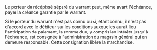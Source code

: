   
 Le porteur du récépissé séparé du warrant peut, même avant l'échéance, payer la créance garantie par le warrant.  

  
 Si le porteur du warrant n'est pas connu ou si, étant connu, il n'est pas d'accord avec le débiteur sur les conditions auxquelles aurait lieu l'anticipation de paiement, la somme due, y compris les intérêts jusqu'à l'échéance, est consignée à l'administration du magasin général qui en demeure responsable. Cette consignation libère la marchandise.  
